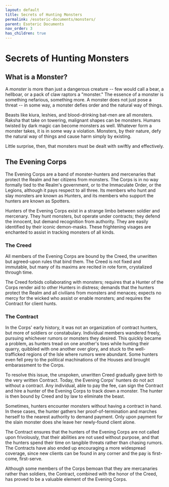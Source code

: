 ```yaml
---
layout: default
title: Secrets of Hunting Monsters
permalink: /esoteric-documents/monsters/
parent: Esoteric Documents
nav_order: 3
has_children: true
---
```


# Secrets of Hunting Monsters

## What is a Monster?

A _monster_ is more than just a dangerous creature -- few would call a bear, a
hellboar, or a pack of claw raptors a "monster." The essence of a monster is
something nefarious, something more. A monster does not just pose a threat -- in
some way, a monster defies order and the natural way of things.

Beasts like kiura, leshies, and blood-drinking bat-men are all monsters. Raksha
that take on towering, malignant shapes can be monsters. Humans twisted by dark
magic can become monsters as well. Whatever form a monster takes, it is in some
way a violation. Monsters, by their nature, defy the natural way of things and
cause harm simply by existing.

Little surprise, then, that monsters must be dealt with swiftly and effectively.

## The Evening Corps

The Evening Corps are a band of monster-hunters and mercenaries that protect the
Realm and her citizens from monsters. The Corps is in no way formally tied to
the Realm's government, or to the Immaculate Order, or the Legions, although it
pays respect to all three. Its members who hunt and slay monsters are known as
Hunters, and its members who support the hunters are known as Spotters.

Hunters of the Evening Corps exist in a strange limbo between soldier and
mercenary. They hunt monsters, but operate under contracts; they defend the
innocent, but demand recognition from authority. They are easily identified by
their iconic demon-masks. These frightening visages are enchanted to assist in
tracking monsters of all kinds.

### The Creed

All members of the Evening Corps are bound by the Creed, the unwritten but
agreed-upon rules that bind them. The Creed is not fixed and immutable, but many
of its maxims are recited in rote form, crystalized through time.

The Creed forbids collaborating with monsters; requires that a Hunter of the
Corps render aid to other Hunters in distress; demands that the hunters protect
the Realm and all civilians from monsters and menaces; expects no mercy for the
wicked who assist or enable monsters; and requires the Contract for client
hunts.

### The Contract

In the Corps' early history, it was not an organization of contract hunters, but
more of soldiers or constabulary. Individual members wandered freely, pursuing
whichever rumors or monsters they desired. This quickly became a problem, as
hunters tread on one another's toes while hunting their quarry, quibbled with
one another over glory, and stuck to the well-trafficked regions of the Isle
where rumors were abundant. Some hunters even fell prey to the political
machinations of the Houses and brought embarassment to the Corps.

To resolve this issue, the unspoken, unwritten Creed gradually gave birth to
the very written Contract. Today, the Evening Corps' hunters do not act without
a contract. Any individual, able to pay the fee, can sign the Contract and hire
a hunter of the Evening Corps to track down a monster. The hunter is then bound
by Creed and by law to eliminate the beast.

Sometimes, hunters encounter monsters without having a contract in hand. In
these cases, the hunter gathers her proof-of-termination and marches herself to
the nearest authority to demand payment. Only upon payment for the slain monster
does she leave her newly-found client alone.

The Contract ensures that the hunters of the Evening Corps are not called upon
frivolously, that their abilities are not used without purpose, and that the
hunters spend their time on tangible threats rather than chasing rumors. The
Contracts have also ended up encouraging a more widespread coverage, since new
clients can be found in any corner and the pay is first-come, first-serve.

Although some members of the Corps bemoan that they are mercanaries rather than
soldiers, the Contract, combined with the honor of the Creed, has proved to be
a valuable element of the Evening Corps.

